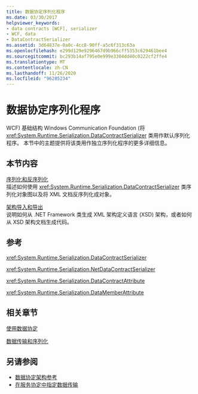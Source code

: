 ```yaml
---
title: 数据协定序列化程序
ms.date: 03/30/2017
helpviewer_keywords:
- data contracts [WCF], serializer
- WCF, data
- DataContractSerializer
ms.assetid: 3d64837e-0a0c-4cc8-90ff-a5c6f313c63a
ms.openlocfilehash: e299d129e9296467d9b966cff5353c629461bee4
ms.sourcegitcommit: bc293b14af795e0e999e3304dd40c0222cf2ffe4
ms.translationtype: MT
ms.contentlocale: zh-CN
ms.lasthandoff: 11/26/2020
ms.locfileid: "96285234"
---
```

# <a name="data-contract-serializer"></a>数据协定序列化程序

WCF) 基础结构 Windows Communication Foundation (将 <xref:System.Runtime.Serialization.DataContractSerializer> 类用作默认序列化程序。 本节中的主题提供将该类用作独立序列化程序的更多详细信息。  
  
## <a name="in-this-section"></a>本节内容  

 [序列化和反序列化](serialization-and-deserialization.md)  
 描述如何使用 <xref:System.Runtime.Serialization.DataContractSerializer> 类序列化对象图以及将 XML 文档反序列化成对象。  
  
 [架构导入和导出](schema-import-and-export.md)  
 说明如何从 .NET Framework 类生成 XML 架构定义语言 (XSD) 架构，或者如何从 XSD 架构文档生成代码。  
  
## <a name="reference"></a>参考  

 <xref:System.Runtime.Serialization.DataContractSerializer>  
  
 <xref:System.Runtime.Serialization.NetDataContractSerializer>  
  
 <xref:System.Runtime.Serialization.DataContractAttribute>  
  
 <xref:System.Runtime.Serialization.DataMemberAttribute>  
  
## <a name="related-sections"></a>相关章节  

 [使用数据协定](using-data-contracts.md)  
  
 [数据传输和序列化](data-transfer-and-serialization.md)  
  
## <a name="see-also"></a>另请参阅

- [数据协定架构参考](data-contract-schema-reference.md)
- [在服务协定中指定数据传输](specifying-data-transfer-in-service-contracts.md)
